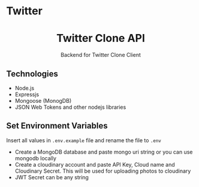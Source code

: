 # Twitter 
<center>
<h1>Twitter Clone API</h1>
<p>Backend for Twitter Clone Client</p>
</center>

## Technologies

- Node.js
- Expressjs
- Mongoose (MonogDB)
- JSON Web Tokens and other nodejs libraries

## Set Environment Variables

Insert all values in `.env.example` file and rename the file to `.env`

- Create a MongoDB database and paste mongo uri string or you can use mongodb locally
- Create a cloudinary account and paste API Key, Cloud name and Cloudinary Secret. This will be used for uploading photos to cloudinary
- JWT Secret can be any string




